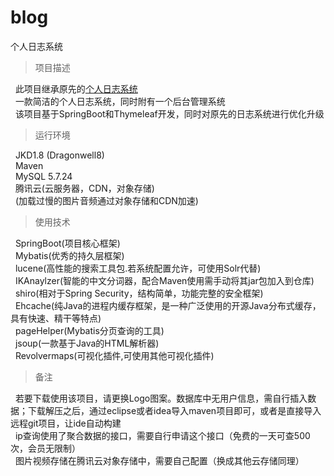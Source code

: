 # blog
个人日志系统
> 项目描述

&nbsp; 此项目继承原先的[个人日志系统](https://github.com/ChenJianLink/blog)   
&nbsp; 一款简洁的个人日志系统，同时附有一个后台管理系统  
&nbsp; 该项目基于SpringBoot和Thymeleaf开发，同时对原先的日志系统进行优化升级    

> 运行环境

&nbsp; JKD1.8 (Dragonwell8)  
&nbsp; Maven  
&nbsp; MySQL 5.7.24  
&nbsp; 腾讯云(云服务器，CDN，对象存储)  
&nbsp; (加载过慢的图片音频通过对象存储和CDN加速)

> 使用技术

&nbsp; SpringBoot(项目核心框架)  
&nbsp; Mybatis(优秀的持久层框架)  
&nbsp; lucene(高性能的搜索工具包.若系统配置允许，可使用Solr代替)  
&nbsp; IKAnaylzer(智能的中文分词器，配合Maven使用需手动将其jar包加入到仓库)  
&nbsp; shiro(相对于Spring Security，结构简单，功能完整的安全框架)  
&nbsp; Ehcache(纯Java的进程内缓存框架，是一种广泛使用的开源Java分布式缓存，具有快速、精干等特点)  
&nbsp; pageHelper(Mybatis分页查询的工具)  
&nbsp; jsoup(一款基于Java的HTML解析器)  
&nbsp; Revolvermaps(可视化插件,可使用其他可视化插件)

> 备注

&nbsp; 若要下载使用该项目，请更换Logo图案。数据库中无用户信息，需自行插入数据；下载解压之后，通过eclipse或者idea导入maven项目即可，或者是直接导入远程git项目，让ide自动构建  
&nbsp; ip查询使用了聚合数据的接口，需要自行申请这个接口（免费的一天可查500次，会员无限制）  
&nbsp; 图片视频存储在腾讯云对象存储中，需要自己配置（换成其他云存储同理）
